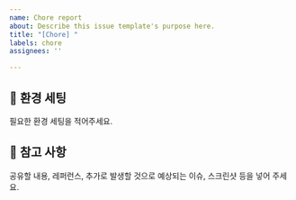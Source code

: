 ```yaml
---
name: Chore report
about: Describe this issue template's purpose here.
title: "[Chore] "
labels: chore
assignees: ''

---
```


## 🚧 환경 세팅
필요한 환경 세팅을 적어주세요.

## 📖 참고 사항
공유할 내용, 레퍼런스, 추가로 발생할 것으로 예상되는 이슈, 스크린샷 등을 넣어 주세요.
